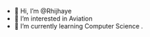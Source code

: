 - 👋 Hi, I’m @Rhijhaye
- 👀 I’m interested in Aviation
- 🌱 I’m currently learning Computer Science
.

<!---
Rhijhaye/Rhijhaye is a ✨ special ✨ repository because its `README.md` (this file) appears on your GitHub profile.
You can click the Preview link to take a look at your changes.
--->
